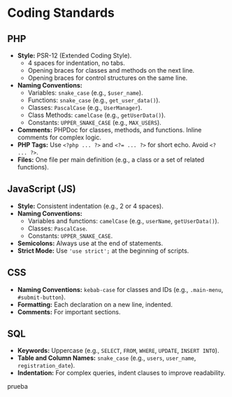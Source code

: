 # Coding Standards

## PHP

*   **Style:** PSR-12 (Extended Coding Style).
    *   4 spaces for indentation, no tabs.
    *   Opening braces for classes and methods on the next line.
    *   Opening braces for control structures on the same line.
*   **Naming Conventions:**
    *   Variables: `snake_case` (e.g., `$user_name`).
    *   Functions: `snake_case` (e.g., `get_user_data()`).
    *   Classes: `PascalCase` (e.g., `UserManager`).
    *   Class Methods: `camelCase` (e.g., `getUserData()`).
    *   Constants: `UPPER_SNAKE_CASE` (e.g., `MAX_USERS`).
*   **Comments:** PHPDoc for classes, methods, and functions. Inline comments for complex logic.
*   **PHP Tags:** Use `<?php ... ?>` and `<?= ... ?>` for short echo. Avoid `<? ... ?>`.
*   **Files:** One file per main definition (e.g., a class or a set of related functions).

## JavaScript (JS)

*   **Style:** Consistent indentation (e.g., 2 or 4 spaces).
*   **Naming Conventions:**
    *   Variables and functions: `camelCase` (e.g., `userName`, `getUserData()`).
    *   Classes: `PascalCase`.
    *   Constants: `UPPER_SNAKE_CASE`.
*   **Semicolons:** Always use at the end of statements.
*   **Strict Mode:** Use `'use strict';` at the beginning of scripts.

## CSS

*   **Naming Conventions:** `kebab-case` for classes and IDs (e.g., `.main-menu`, `#submit-button`).
*   **Formatting:** Each declaration on a new line, indented.
*   **Comments:** For important sections.

## SQL

*   **Keywords:** Uppercase (e.g., `SELECT`, `FROM`, `WHERE`, `UPDATE`, `INSERT INTO`).
*   **Table and Column Names:** `snake_case` (e.g., `users`, `user_name`, `registration_date`).
*   **Indentation:** For complex queries, indent clauses to improve readability.

prueba